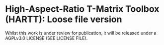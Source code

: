 # High-Aspect-Ratio T-Matrix Toolbox (HARTT): Loose file version
Whilst this work is under review for publication, it will be released under a AGPLv3.0 LICENSE (SEE LICENSE FILE).
